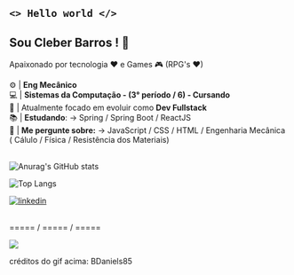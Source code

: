 ## <code><>   Hello world  </></code>

## Sou Cleber Barros ! 👋
Apaixonado por tecnologia ♥ e Games 🎮 (RPG's ♥)

:gear: | **Eng Mecânico**<br>
:computer: | **Sistemas da Computação -  (3° período / 6) - Cursando**<br>
🌱 | Atualmente focado em evoluir como **Dev Fullstack** <br>
📚 | **Estudando**: -> Spring / Spring Boot / ReactJS <br>
💬 | **Me pergunte sobre:** -> JavaScript / CSS / HTML / Engenharia Mecânica ( Cálulo / Física / Resistência dos Materiais)<br><br>

![Anurag's GitHub stats](https://github-readme-stats.vercel.app/api?username=cleberbarros1&show_icons=true&theme=merko)

  
  ![Top Langs](https://github-readme-stats.vercel.app/api/top-langs/?username=cleberbarros1&layout=compact&theme=merko&card_width=450)
  
  

 [![linkedin](https://img.shields.io/badge/LinkedIn-0077B5?style=for-the-badge&logo=linkedin&logoColor=white)](https://www.linkedin.com/in/cleber-barros-b6251a163/)

  <br>
  ===== / ===== / =====

[![](https://c.tenor.com/zOoVaNGp6IsAAAAd/mario-game.gif)](https://c.tenor.com/zOoVaNGp6IsAAAAd/mario-game.gif)

créditos do gif acima: BDaniels85

<!--
**cleberbarros1/cleberbarros1** is a ✨ _special_ ✨ repository because its `README.md` (this file) appears on your GitHub profile.

Here are some ideas to get you started:

- 🔭 I’m currently working on ...
- 🌱 I’m currently learning ...
- 👯 I’m looking to collaborate on ...
- 🤔 I’m looking for help with ...
- 💬 Ask me about ...
- 📫 How to reach me: ...
- 😄 Pronouns: ...
- ⚡ Fun fact: ...
-->
